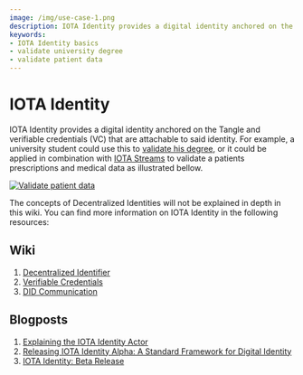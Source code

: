 ```yaml
---
image: /img/use-case-1.png
description: IOTA Identity provides a digital identity anchored on the Tangle and verifiable credentials (VC) that are attachable to said identity.
keywords:
- IOTA Identity basics
- validate university degree
- validate patient data
---
```

# IOTA Identity

IOTA Identity provides a digital identity anchored on the Tangle and verifiable credentials (VC) 
that are attachable to said identity. For example, a university student could use this to [validate his degree](https://wiki.iota.org/identity.rs/tutorials/validate_university_degree), or it could be applied in combination with [IOTA Streams](streams.md) to validate a patients prescriptions and medical data as illustrated bellow.

[![Validate patient data](/img/use-case-1.png "Validate patient data")](/img/use-case-1.png)

The concepts of Decentralized Identities will not be explained in depth in this wiki.  You can find more information on IOTA Identity in the following resources:

## Wiki

1. [Decentralized Identifier](https://wiki.iota.org/identity.rs/decentralized_identifiers/overview)
2. [Verifiable Credentials](https://wiki.iota.org/identity.rs/verifiable_credentials/overview)  
3. [DID Communication](https://wiki.iota.org/identity.rs/did_communications/overview)

## Blogposts

1. [Explaining the IOTA Identity Actor](https://blog.iota.org/the-iota-identity-actor-explained/)
2. [Releasing IOTA Identity Alpha: A Standard Framework for Digital Identity](https://blog.iota.org/releasing-iota-identity-alpha-a-standard-framework-for-digital-identity-cebabd108b4f/)
3. [IOTA Identity: Beta Release](https://blog.iota.org/iota-identity-beta-release/)